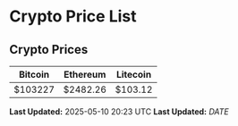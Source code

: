 # Crypto Price List

## Crypto Prices
| Bitcoin | Ethereum | Litecoin |
| ------- | -------- | -------- |
| $103227 | $2482.26 | $103.12 |
**Last Updated:** 2025-05-10 20:23 UTC
**Last Updated:** $DATE$
